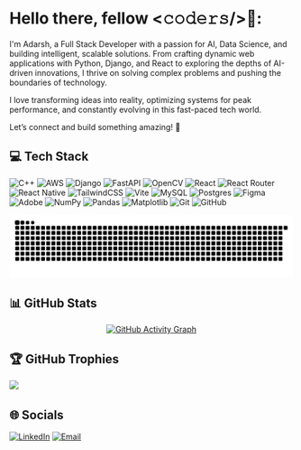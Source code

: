 # Hello there, fellow <𝚌𝚘𝚍𝚎𝚛𝚜/>👋:
I'm Adarsh, a Full Stack Developer with a passion for AI, Data Science, and building intelligent, scalable solutions. From crafting dynamic web applications with Python, Django, and  React to exploring the depths of AI-driven innovations, I thrive on solving complex problems and pushing the boundaries of technology.

I love transforming ideas into reality, optimizing systems for peak performance, and constantly evolving in this fast-paced tech world.

Let’s connect and build something amazing! 🚀

## 💻 Tech Stack
![C++](https://img.shields.io/badge/c++-%2300599C.svg?style=for-the-badge&logo=c%2B%2B&logoColor=white) ![AWS](https://img.shields.io/badge/AWS-%23FF9900.svg?style=for-the-badge&logo=amazon-aws&logoColor=white) ![Django](https://img.shields.io/badge/django-%23092E20.svg?style=for-the-badge&logo=django&logoColor=white) ![FastAPI](https://img.shields.io/badge/FastAPI-005571?style=for-the-badge&logo=fastapi) ![OpenCV](https://img.shields.io/badge/opencv-%23white.svg?style=for-the-badge&logo=opencv&logoColor=white) ![React](https://img.shields.io/badge/react-%2320232a.svg?style=for-the-badge&logo=react&logoColor=%2361DAFB) ![React Router](https://img.shields.io/badge/React_Router-CA4245?style=for-the-badge&logo=react-router&logoColor=white) ![React Native](https://img.shields.io/badge/react_native-%2320232a.svg?style=for-the-badge&logo=react&logoColor=%2361DAFB) ![TailwindCSS](https://img.shields.io/badge/tailwindcss-%2338B2AC.svg?style=for-the-badge&logo=tailwind-css&logoColor=white) ![Vite](https://img.shields.io/badge/vite-%23646CFF.svg?style=for-the-badge&logo=vite&logoColor=white) ![MySQL](https://img.shields.io/badge/mysql-4479A1.svg?style=for-the-badge&logo=mysql&logoColor=white) ![Postgres](https://img.shields.io/badge/postgres-%23316192.svg?style=for-the-badge&logo=postgresql&logoColor=white) ![Figma](https://img.shields.io/badge/figma-%23F24E1E.svg?style=for-the-badge&logo=figma&logoColor=white) ![Adobe](https://img.shields.io/badge/adobe-%23FF0000.svg?style=for-the-badge&logo=adobe&logoColor=white) ![NumPy](https://img.shields.io/badge/numpy-%23013243.svg?style=for-the-badge&logo=numpy&logoColor=white) ![Pandas](https://img.shields.io/badge/pandas-%23150458.svg?style=for-the-badge&logo=pandas&logoColor=white) ![Matplotlib](https://img.shields.io/badge/Matplotlib-%23ffffff.svg?style=for-the-badge&logo=Matplotlib&logoColor=black) ![Git](https://img.shields.io/badge/git-%23F05033.svg?style=for-the-badge&logo=git&logoColor=white) ![GitHub](https://img.shields.io/badge/github-%23121011.svg?style=for-the-badge&logo=github&logoColor=white)

<picture>
  <source media="(prefers-color-scheme: dark)" srcset="https://raw.githubusercontent.com/Adarsh-e-reji/Adarsh-e-reji/output/github-snake-dark.svg" />
  <source media="(prefers-color-scheme: light)" srcset="https://raw.githubusercontent.com/Adarsh-e-reji/Adarsh-e-reji/output/github-snake.svg" />
  <img alt="github-snake" src="https://raw.githubusercontent.com/Adarsh-e-reji/Adarsh-e-reji/output/github-snake.svg" />
</picture>

## 📊 GitHub Stats
<p align="center">
  <a href="https://github.com/Ashutosh00710/github-readme-activity-graph">
    <img src="https://github-readme-activity-graph.vercel.app/graph?username=Adarsh-e-reji&theme=react-dark" alt="GitHub Activity Graph">
  </a>
</p>

## 🏆 GitHub Trophies
![](https://github-profile-trophy.vercel.app/?username=Adarsh-e-reji&theme=radical&no-frame=false&no-bg=true&margin-w=4)

## 🌐 Socials
[![LinkedIn](https://img.shields.io/badge/LinkedIn-%230077B5.svg?logo=linkedin&logoColor=white)](https://www.linkedin.com/in/adarsh-e-reji/) [![Email](https://img.shields.io/badge/Email-D14836?logo=gmail&logoColor=white)](mailto:adarshereji121@gmail.com) 

